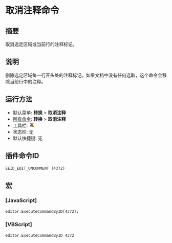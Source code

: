 # 取消注释命令

## 摘要

取消选定区域或当前行的注释标记。

## 说明

删除选定区域每一行开头处的注释标记。如果文档中没有任何选取，这个命令会移除当前行中的注释。

## 运行方法

- 默认菜单: **转换** \> **取消注释**
- [所有命令](../tools/all_commands): **转换** \> **取消注释**
- 工具栏: ![](../../images/edituncomment.png)
- 状态栏: 无
- 默认快捷键: 无

## 插件命令ID

```
EEID_EDIT_UNCOMMENT (4372)
```

## 宏

### \[JavaScript\]

```
editor.ExecuteCommandByID(4372);
```

### \[VBScript\]

```
editor.ExecuteCommandByID 4372
```
